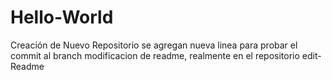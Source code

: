 # Hello-World
Creación de Nuevo Repositorio
se agregan nueva linea para probar el commit al branch
modificacion de readme, realmente en el repositorio edit-Readme

